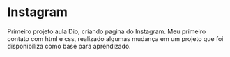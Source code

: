 # Instagram
Primeiro projeto aula Dio, criando pagina do Instagram.
Meu primeiro contato com html e css, realizado algumas mudança em um projeto que foi disponibiliza como base para aprendizado.
